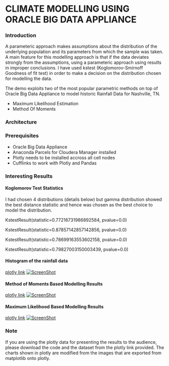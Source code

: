 # CLIMATE MODELLING USING ORACLE BIG DATA APPLIANCE

### Introduction

A parameteric approach makes assumptions about the distribution of the underlying population and its parameters from which the sample was taken. A main feature for this modelling approach is that if the data deviates strongly from the assumptions, using a parameteric approach using results in improper conclusions. I have used kstest (Koglomorov-Smirnoff Goodness of fit test) in order to make a decision on the distribution chosen for modelling the data.

The demo exploits two of the most popular parametric methods on top of Oracle Big Data Appliance to model historic Rainfall Data for Nashville, TN.

* Maximum Likelihood Estimation
* Method Of Moments

### Architecture

### Prerequisites

* Oracle Big Data Appliance
* Anaconda Parcels for Cloudera Manager installed
* Plotly needs to be installed accross all cell nodes
* Cufflinks to work with Plotly and Pandas

### Interesting Results

#### Koglomorov Test Statistics

I had chosen 4 distributions (details below) but gamma distribution showed the best distance statistic and hence was chosen as the best choice to model the distribution.

KstestResult(statistic=0.77216731986892584, pvalue=0.0)

KstestResult(statistic=0.87857142857142856, pvalue=0.0)

KstestResult(statistic=0.78699163553602158, pvalue=0.0)

KstestResult(statistic=0.79827003150003439, pvalue=0.0)

#### Histogram of the rainfall data

[plotly link](https://plot.ly/~kpadmana/838/jan-feb-mar-apr-may-jun-jul-aug-sep-oct-nov-dec)
[![ScreenShot](https://rawgit.com/KartikPadmanabhan/Parametric-Estimation/master/html/climate-histogram.png)](https://rawgit.com/KartikPadmanabhan/Parametric-Estimation/master/html/climate-histogram.htm)

#### Method of Moments Based Modelling Results

[plotly link](https://plot.ly/~kpadmana/856/-line0-line1-line0-line1-line0-line1-line0-line1-line0-line1-line0-line1-line0-l)
[![ScreenShot](https://rawgit.com/KartikPadmanabhan/Parametric-Estimation/master/html/climate-mom.png)](https://rawgit.com/KartikPadmanabhan/Parametric-Estimation/master/html/climate-mom.htm)

#### Maximum Likelihood Based Modelling Results

[plotly link](https://plot.ly/~kpadmana/858/-line0-line0-line0-line0-line0-line0-line0-line0-line0-line0-line0-line0)
[![ScreenShot](https://rawgit.com/KartikPadmanabhan/Parametric-Estimation/master/html/climate-mle.png)](https://rawgit.com/KartikPadmanabhan/Parametric-Estimation/master/html/climate-mle.htm)

### Note

If you are using the plotly data for presenting the results to the audience, please download the code and the dataset from the plotly link provided. The charts shown in plotly are modified from the images that are exported from matplotlib onto plotly.
